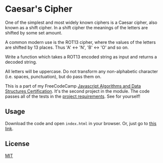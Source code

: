 # Caesar's Cipher

One of the simplest and most widely known ciphers is a Caesar cipher, also known as a shift cipher. In a shift cipher the meanings of the letters are shifted by some set amount.

A common modern use is the ROT13 cipher, where the values of the letters are shifted by 13 places. Thus 'A' ↔ 'N', 'B' ↔ 'O' and so on.

Write a function which takes a ROT13 encoded string as input and returns a decoded string.

All letters will be uppercase. Do not transform any non-alphabetic character (i.e. spaces, punctuation), but do pass them on.

This is a part of my FreeCodeCamp [Javascript Algorithms and Data Structures Certification](https://www.freecodecamp.org/learn/javascript-algorithms-and-data-structures/javascript-algorithms-and-data-structures-projects/). It's the second project in the module. The code passes all of the tests in the [project requirements](https://www.freecodecamp.org/learn/javascript-algorithms-and-data-structures/javascript-algorithms-and-data-structures-projects/roman-numeral-converter). See for yourself!

## Usage

Download the code and open `index.html` in your browser. Or, just go to [this link](https://lucid-ptolemy-fded56.netlify.app/).

## License

[MIT](https://choosealicense.com/licenses/mit/)
